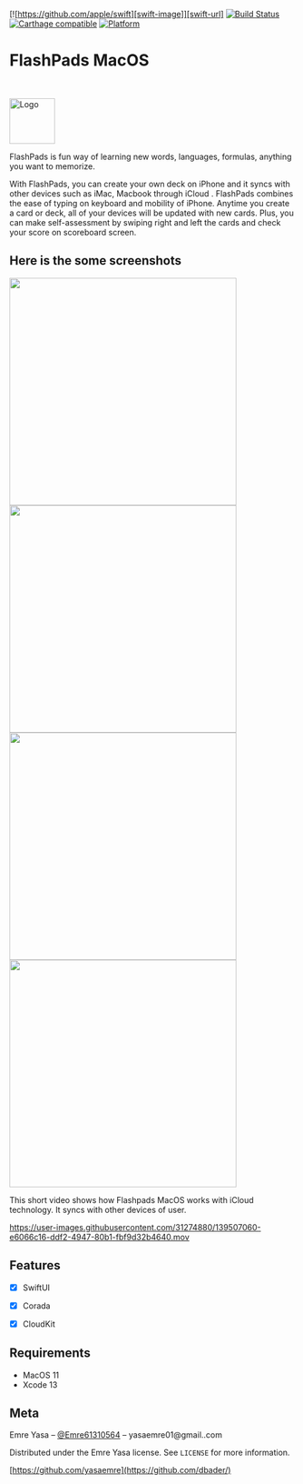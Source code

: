 
[![https://github.com/apple/swift][swift-image]][swift-url]
[![Build Status][travis-image]][travis-url]
[![Carthage compatible](https://img.shields.io/badge/Carthage-compatible-4BC51D.svg?style=flat)](https://github.com/Carthage/Carthage)
[![Platform](https://img.shields.io/cocoapods/p/LFAlertController.svg?style=flat)](http://cocoapods.org/pods/LFAlertController)


# FlashPads MacOS
<br />
<p>
  <a href="https://github.com/alexanderritik/Best-README-Template">
    <img src="https://user-images.githubusercontent.com/31274880/139500713-88171956-8d46-4df1-86e2-eb26c2730eaa.png" alt="Logo" width="80" height="80">
  </a>
  <p>
FlashPads is fun way of learning new words, languages, formulas, anything you want to memorize.  </p>

<p> With FlashPads, you can create your own deck on iPhone and it syncs with other devices such as iMac, Macbook through iCloud . FlashPads combines the ease of typing on keyboard and mobility of iPhone. Anytime you create a card or deck, all of your devices will be updated with new cards. Plus, you can make self-assessment by swiping right and left the cards and check your score on scoreboard screen.</p>
</p>

##  Here is the some screenshots 
<p align="row">
<img src= "https://user-images.githubusercontent.com/31274880/139514531-36bff125-8235-490e-963c-8d51b1b87bbf.png" width="400" >
<img src= "https://user-images.githubusercontent.com/31274880/139514527-aeb65432-194f-4996-bf2a-a23cd3f45e92.png" width="400" >
 <img src= "https://user-images.githubusercontent.com/31274880/139514529-b93d1fd5-9207-4f5c-a476-8c02a848ff81.png" width="400" >
<img src= "https://user-images.githubusercontent.com/31274880/139514530-e9d72c51-209f-430f-acb8-822c9041a67f.png" width="400" >
</p>


This short video shows how Flashpads MacOS works with iCloud technology. It syncs with other devices of user.



https://user-images.githubusercontent.com/31274880/139507060-e6066c16-ddf2-4947-80b1-fbf9d32b4640.mov


## Features

- [x] SwiftUI
- [x] Corada
- [x] CloudKit


## Requirements

- MacOS 11
- Xcode 13

## Meta

Emre Yasa – [@Emre61310564](https://twitter.com/Emre61310564) – yasaemre01@gmail..com

Distributed under the Emre Yasa license. See ``LICENSE`` for more information.

[https://github.com/yasaemre](https://github.com/dbader/)

[swift-image]:https://img.shields.io/badge/swift-3.0-orange.svg
[swift-url]: https://swift.org/
[license-image]: https://img.shields.io/badge/License-MIT-blue.svg
[license-url]: LICENSE
[travis-image]: https://img.shields.io/travis/dbader/node-datadog-metrics/master.svg?style=flat-square
[travis-url]: https://travis-ci.org/dbader/node-datadog-metrics
[codebeat-image]: https://codebeat.co/badges/c19b47ea-2f9d-45df-8458-b2d952fe9dad
[codebeat-url]: https://codebeat.co/projects/github-com-vsouza-awesomeios-com

